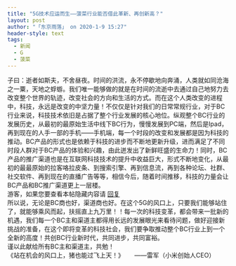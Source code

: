 ```yaml
---
title: "5G技术应运而生——菠菜行业能否借此革新、再创新高？"
layout: post
author: "「东京雨落」 on 2020-1-9 15:27"
header-style: text
tags:
  - 新闻
  - G
  - 菠菜
---
```


<head>
 <script type="text/javascript">replyreload += ',' + 5946750;</script> 
</head>
<body>
 <div align="left">
   子曰：逝者如斯夫，不舍昼夜。时间的洪流，永不停歇地向奔涌，人类就如同沧海之一粟，天地之蜉蝣。我们唯一能够做的就是在时间的流逝中去通过自己地努力去改变整个世界的轨迹，改变社会的方向和生活的方式。而在这个人类改变的进程中，科技，永远是改变的中坚力量！不仅仅是针对我们的日常常规行业，对于BC行业来说，科技技术依旧是占据了整个行业发展的核心地位。纵观整个BC行业的发展历史，从最初的最原始生活中线下BC行为，慢慢发展到PC端，然后是Ipad，再到现在的人手一部的手机——手机端，每一个时段的改变和发展都是因为科技的推动。BC产品的形式也是依赖于科技的进步而不断地更新升级，进而满足了不同时段人群对于BC产品的体验和兴趣，由此迸发出了新鲜旺盛的生命力！同时，BC产品的推广渠道也是在互联网科技技术的提升中收益巨大，形式不断地变化，从最初的最最原始的拉客咯拉皮条、到搜索引擎、再到信息流，再到各种论坛、社群、 社交软件、再到现在的直播广告等等，相信今后，随着时间推移，科技的力量会让BC产品和BC推广渠道更上一层楼。 
 </div> 
 <div align="left"> 
  <div class="locked">
    游客，如果您要查看本帖隐藏内容请 
   <a href="forum.php?mod=post&amp;action=reply&amp;fid=2&amp;tid=548634" onclick="showWindow('reply', this.href)">回复</a> 
  </div> 
 </div> 
 <div align="left">
   所以说，无论是BC商也好，渠道商也好。在这个5G的风口上，只要我们能够站住了，就能够乘风而起，扶摇直上九万里！！每一次的科技变革，都会带来一批新的机遇，我们每一个BC主和渠道主都得用长远的发展眼光来看待问题，做好迎接新挑战的准备，在这个即将变革的科技社会，我们要争取推动整个BC行业上到一个全新的高度！共创BC行业新时代，共同进步，共同富裕。 
 </div> 
 <div align="left">
   谨以此献给所有BC主和渠道主，共勉！ 
 </div> 
 <div align="left">
   《站在机会的风口上，猪也能过飞上天！》&nbsp; &nbsp;&nbsp; &nbsp;——雷军（小米创始人CEO） 
 </div>
 <br>
</body>


